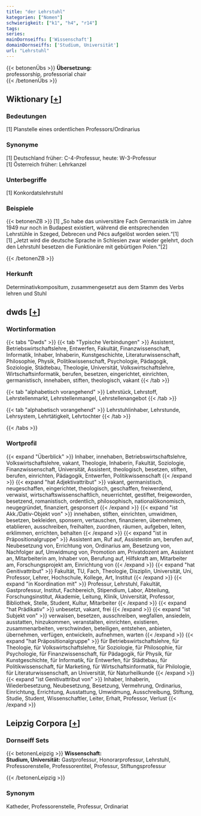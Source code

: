 ```yaml
---
title: "der Lehrstuhl"
kategorien: ["Nomen"]
schwierigkeit: ["k1", "h4", "r14"]
tags:
series:
mainDornseiffs: ['Wissenschaft']
domainDornseiffs: ['Studium, Universität']
url: "Lehrstuhl"
---
```


{{< betonenÜbs >}}
**Übersetzung:**  
professorship, professorial chair  
{{< /betonenÜbs >}}

## Wiktionary [[+](https://de.wiktionary.org/wiki/Lehrstuhl)]

### Bedeutungen
[1] Planstelle eines ordentlichen Professors/Ordinarius  

### Synonyme
[1] Deutschland früher: C-4-Professur, heute: W-3-Professur  
[1] Österreich früher: Lehrkanzel  

### Unterbegriffe
[1] Konkordatslehrstuhl  

### Beispiele
{{< betonenZB >}}
[1] „So habe das universitäre Fach Germanistik im Jahre 1949 nur noch in Budapest existiert, während die entsprechenden Lehrstühle in Szeged, Debrecen und Pécs aufgelöst worden seien.“[1]  
[1] „Jetzt wird die deutsche Sprache in Schlesien zwar wieder gelehrt, doch den Lehrstuhl besetzen die Funktionäre mit gebürtigen Polen.“[2]  

{{< /betonenZB >}}
### Herkunft
Determinativkompositum, zusammengesetzt aus dem Stamm des Verbs lehren und Stuhl  



## dwds [[+](https://www.dwds.de/wb/Lehrstuhl)]

### Wortinformation
{{< tabs "Dwds" >}}
{{< tab "Typische Verbindungen" >}}
Assistent, Betriebswirtschaftslehre, Entwerfen, Fakultät, Finanzwissenschaft, Informatik, Inhaber, Inhaberin, Kunstgeschichte, Literaturwissenschaft, Philosophie, Physik, Politikwissenschaft, Psychologie, Pädagogik, Soziologie, Städtebau, Theologie, Universität, Volkswirtschaftslehre, Wirtschaftsinformatik, berufen, besetzen, eingerichtet, einrichten, germanistisch, innehaben, stiften, theologisch, vakant
{{< /tab >}}

{{< tab "alphabetisch vorangehend" >}}
Lehrstück, Lehrstoff, Lehrstellenmarkt, Lehrstellenmangel, Lehrstellenangebot
{{< /tab >}}

{{< tab "alphabetisch vorangehend" >}}
Lehrstuhlinhaber, Lehrstunde, Lehrsystem, Lehrtätigkeit, Lehrtochter
{{< /tab >}}

{{< /tabs >}}

### Wortprofil
{{< expand "Überblick" >}} Inhaber, innehaben, Betriebswirtschaftslehre, Volkswirtschaftslehre, vakant, Theologie, Inhaberin, Fakultät, Soziologie, Finanzwissenschaft, Universität, Assistent, theologisch, besetzen, stiften, berufen, einrichten, Pädagogik, Entwerfen, Politikwissenschaft {{< /expand >}}
{{< expand "hat Adjektivattribut" >}} vakant, germanistisch, neugeschaffen, eingerichtet, theologisch, geschaffen, freiwerdend, verwaist, wirtschaftswissenschaftlich, neuerrichtet, gestiftet, freigeworden, besetzend, romanistisch, ordentlich, philosophisch, nationalökonomisch, neugegründet, finanziert, gesponsert {{< /expand >}}
{{< expand "ist Akk./Dativ-Objekt von" >}} innehaben, stiften, einrichten, umwidmen, besetzen, bekleiden, sponsern, vertauschen, finanzieren, übernehmen, etablieren, ausschreiben, freihalten, zuordnen, räumen, aufgeben, leiten, erklimmen, errichten, behalten {{< /expand >}}
{{< expand "ist in Präpositionalgruppe" >}} Assistent am, Ruf auf, Assistentin am, berufen auf, Neubesetzung von, Errichtung von, Ordinarius am, Besetzung von, Nachfolger auf, Umwidmung von, Promotion am, Privatdozent am, Assistent an, Mitarbeiterin am, Inhaber von, Berufung auf, Hilfskraft am, Mitarbeiter am, Forschungsprojekt am, Einrichtung von {{< /expand >}}
{{< expand "hat Genitivattribut" >}} Fakultät, TU, Fach, Theologie, Disziplin, Universität, Uni, Professor, Lehrer, Hochschule, Kollege, Art, Institut {{< /expand >}}
{{< expand "in Koordination mit" >}} Professur, Lehrstuhl, Fakultät, Gastprofessur, Institut, Fachbereich, Stipendium, Labor, Abteilung, Forschungsinstitut, Akademie, Leitung, Klinik, Universität, Professor, Bibliothek, Stelle, Student, Kultur, Mitarbeiter {{< /expand >}}
{{< expand "hat Prädikativ" >}} unbesetzt, vakant, frei {{< /expand >}}
{{< expand "ist Subjekt von" >}} verwaisen, besetzen, ausschreiben, wegfallen, ansiedeln, ausstatten, hinzukommen, veranstalten, einrichten, existieren, zusammenarbeiten, verschwinden, beteiligen, entstehen, anbieten, übernehmen, verfügen, entwickeln, aufnehmen, warten {{< /expand >}}
{{< expand "hat Präpositionalgruppe" >}} für Betriebswirtschaftslehre, für Theologie, für Volkswirtschaftslehre, für Soziologie, für Philosophie, für Psychologie, für Finanzwissenschaft, für Pädagogik, für Physik, für Kunstgeschichte, für Informatik, für Entwerfen, für Städtebau, für Politikwissenschaft, für Marketing, für Wirtschaftsinformatik, für Philologie, für Literaturwissenschaft, an Universität, für Naturheilkunde {{< /expand >}}
{{< expand "ist Genitivattribut von" >}} Inhaber, Inhaberin, Wiederbesetzung, Neubesetzung, Besetzung, Vermehrung, Ordinarius, Einrichtung, Errichtung, Ausstattung, Umwidmung, Ausschreibung, Stiftung, Studie, Student, Wissenschaftler, Leiter, Erhalt, Professor, Verlust {{< /expand >}}

## Leipzig Corpora [[+](https://corpora.uni-leipzig.de/en/res?word=Lehrstuhl&corpusId=deu_newscrawl-public_2018)]

### Dornseiff Sets
{{< betonenLeipzig >}}
**Wissenschaft:**  
**Studium, Universität:** Gastprofessur, Honorarprofessur, Lehrstuhl, Professorenstelle, Professorentitel, Professur, Stiftungsprofessur  

{{< /betonenLeipzig >}}

### Synonym
Katheder, Professorenstelle, Professur, Ordinariat

